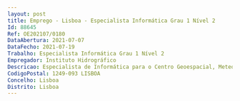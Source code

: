 ```yaml
--- 
layout: post
title: Emprego - Lisboa - Especialista Informática Grau 1 Nível 2
Id: 88645
Ref: OE202107/0180
DataAbertura: 2021-07-07
DataFecho: 2021-07-19
Trabalho: Especialista Informática Grau 1 Nível 2
Empregador: Instituto Hidrográfico
Descricao: Especialista de Informática para o Centro Geoespacial, Meteorológico e Oceanográfico Marítimo.
CodigoPostal: 1249-093 LISBOA
Concelho: Lisboa
Distrito: Lisboa
--- 
```

